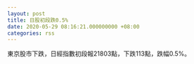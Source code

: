 ```yaml
---
layout: post
title: 日股初段跌0.5%
date: 2020-05-29 08:16:21.000000000 +08:00
categories: rss
---
```


東京股市下跌，日經指數初段報21803點，下跌113點，跌幅0.5%。

